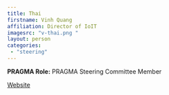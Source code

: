 ```yaml
---
title: Thai 
firstname: Vinh Quang
affiliation: Director of IoIT
imagesrc: "v-thai.png "
layout: person
categories:
 - "steering"
---
```


**PRAGMA Role:** PRAGMA Steering Committee Member

[Website][1]

[1]: http://www.ioit.ac.vn/

